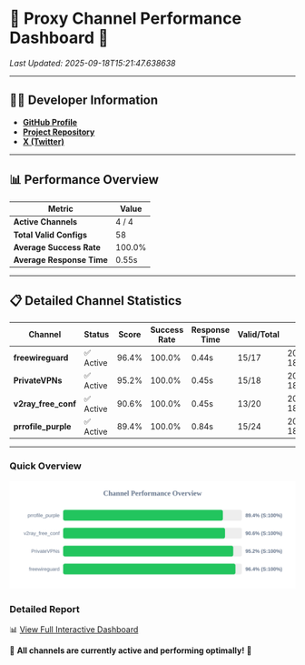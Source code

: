 # 🌟 Proxy Channel Performance Dashboard 🌟

_Last Updated: 2025-09-18T15:21:47.638638_

---

## 👩‍💻 Developer Information

- **[GitHub Profile](https://github.com/4n0nymou3)**  
- **[Project Repository](https://github.com/4n0nymou3/multi-proxy-config-fetcher)**  
- **[X (Twitter)](https://x.com/4n0nymou3)**  

---

## 📊 Performance Overview

| Metric                | Value       |
|-----------------------|-------------|
| **Active Channels**   | 4 / 4       |
| **Total Valid Configs** | 58          |
| **Average Success Rate** | 100.0%      |
| **Average Response Time** | 0.55s       |

---

## 📋 Detailed Channel Statistics

| Channel          | Status     | Score  | Success Rate | Response Time | Valid/Total | Last Success               |
|------------------|------------|--------|--------------|---------------|-------------|----------------------------|
| **freewireguard**  | ✅ Active  | 96.4%  | 100.0% | 0.44s         | 15/17       | 2025-09-18T15:21:47.636778 |
| **PrivateVPNs**  | ✅ Active  | 95.2%  | 100.0% | 0.45s         | 15/18       | 2025-09-18T15:21:47.173109 |
| **v2ray_free_conf**  | ✅ Active  | 90.6%  | 100.0% | 0.45s         | 13/20       | 2025-09-18T15:21:46.692288 |
| **prrofile_purple**  | ✅ Active  | 89.4%  | 100.0% | 0.84s         | 15/24       | 2025-09-18T15:21:46.182736 |

---

### Quick Overview
<div align="center">
  <a href="https://raw.githubusercontent.com/nullluser/NullRepo/refs/heads/main/assets/channel_stats_chart.svg">
    <img src="https://raw.githubusercontent.com/nullluser/NullRepo/refs/heads/main/assets/channel_stats_chart.svg" alt="Source Performance Statistics" width="800">
  </a>
</div>

### Detailed Report
📊 [View Full Interactive Dashboard](https://htmlpreview.github.io/?https://github.com/nullluser/NullRepo/blob/main/assets/performance_report.html)

🎉 **All channels are currently active and performing optimally!** 🎉
